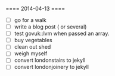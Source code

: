 ==== 2014-04-13 ====
* [ ] go for a walk
* [ ] write a blog post ( or several)
* [ ] test govuk::lvm when passed an array.
* [ ] buy vegetables
* [ ] clean out shed
* [ ] weigh myself
* [ ] convert londonstairs to jekyll
* [ ] convert londonjoinery to jekyll
